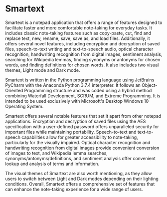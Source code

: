 # Smartext
Smartext is a notepad application that offers a range of features designed to facilitate faster and more comfortable note-taking for everyday tasks. It includes classic note-taking features such as copy-paste, cut, find and replace text, new, rename, save, save as, and load files. Additionally, it offers several novel features, including encryption and decryption of saved files, speech-to-text writing and text-to-speech audio, optical character recognition, handwriting recognition from digital images, sentiment analysis, searching for Wikipedia lemmas, finding synonyms or antonyms for chosen words, and finding definitions for chosen words. It also includes two visual themes, Light mode and Dark mode.

Smartext is written in the Python programming language using JetBrains PyCharm with the Anaconda Python 3.7.4 interpreter. It follows an Object-Oriented Programming structure and was coded using a hybrid method combining Waterfall Development, SCRUM, and Extreme Programming. It is intended to be used exclusively with Microsoft's Desktop Windows 10 Operating System.

Smartext offers several notable features that set it apart from other notepad applications. Encryption and decryption of saved files using the AES specification with a user-defined password offers unparalleled security for important files while maintaining portability. Speech-to-text and text-to-speech capabilities allow for greater accessibility to note-taking, particularly for the visually impaired. Optical character recognition and handwriting recognition from digital images provide convenient conversion of images to text, and Wikipedia lemma searches, synonyms/antonyms/definitions, and sentiment analysis offer convenient lookup and analysis of terms and information.

The visual themes of Smartext are also worth mentioning, as they allow users to switch between Light and Dark modes depending on their lighting conditions. Overall, Smartext offers a comprehensive set of features that can enhance the note-taking experience for a wide range of users.
